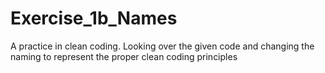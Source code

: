 # Exercise_1b_Names
A practice in clean coding. Looking over the given code and changing the naming to represent the proper clean coding principles
